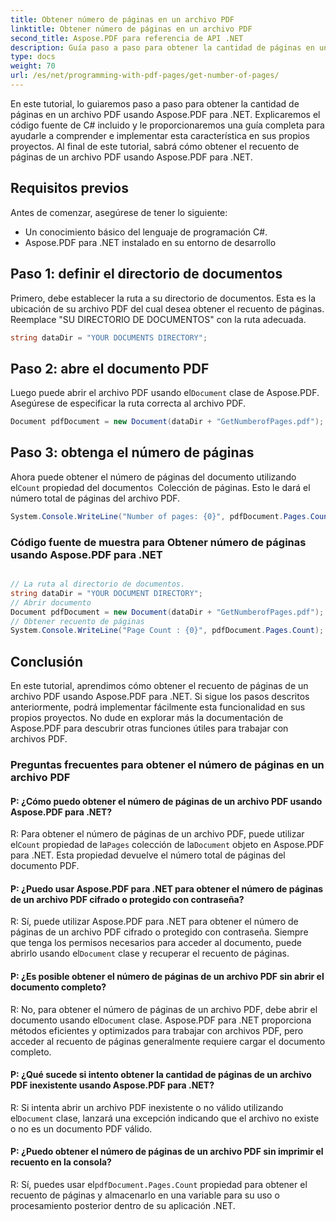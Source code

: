 ```yaml
---
title: Obtener número de páginas en un archivo PDF
linktitle: Obtener número de páginas en un archivo PDF
second_title: Aspose.PDF para referencia de API .NET
description: Guía paso a paso para obtener la cantidad de páginas en un archivo PDF usando Aspose.PDF para .NET. Sencillo de implementar, ideal para tus proyectos.
type: docs
weight: 70
url: /es/net/programming-with-pdf-pages/get-number-of-pages/
---
```

En este tutorial, lo guiaremos paso a paso para obtener la cantidad de páginas en un archivo PDF usando Aspose.PDF para .NET. Explicaremos el código fuente de C# incluido y le proporcionaremos una guía completa para ayudarle a comprender e implementar esta característica en sus propios proyectos. Al final de este tutorial, sabrá cómo obtener el recuento de páginas de un archivo PDF usando Aspose.PDF para .NET.

## Requisitos previos
Antes de comenzar, asegúrese de tener lo siguiente:

- Un conocimiento básico del lenguaje de programación C#.
- Aspose.PDF para .NET instalado en su entorno de desarrollo

## Paso 1: definir el directorio de documentos
Primero, debe establecer la ruta a su directorio de documentos. Esta es la ubicación de su archivo PDF del cual desea obtener el recuento de páginas. Reemplace "SU DIRECTORIO DE DOCUMENTOS" con la ruta adecuada.

```csharp
string dataDir = "YOUR DOCUMENTS DIRECTORY";
```

## Paso 2: abre el documento PDF
 Luego puede abrir el archivo PDF usando el`Document` clase de Aspose.PDF. Asegúrese de especificar la ruta correcta al archivo PDF.

```csharp
Document pdfDocument = new Document(dataDir + "GetNumberofPages.pdf");
```

## Paso 3: obtenga el número de páginas
 Ahora puede obtener el número de páginas del documento utilizando el`Count` propiedad del documento`s `Colección de páginas. Esto le dará el número total de páginas del archivo PDF.

```csharp
System.Console.WriteLine("Number of pages: {0}", pdfDocument.Pages.Count);
```

### Código fuente de muestra para Obtener número de páginas usando Aspose.PDF para .NET 

```csharp

// La ruta al directorio de documentos.
string dataDir = "YOUR DOCUMENT DIRECTORY";
// Abrir documento
Document pdfDocument = new Document(dataDir + "GetNumberofPages.pdf");
// Obtener recuento de páginas
System.Console.WriteLine("Page Count : {0}", pdfDocument.Pages.Count);

```

## Conclusión
En este tutorial, aprendimos cómo obtener el recuento de páginas de un archivo PDF usando Aspose.PDF para .NET. Si sigue los pasos descritos anteriormente, podrá implementar fácilmente esta funcionalidad en sus propios proyectos. No dude en explorar más la documentación de Aspose.PDF para descubrir otras funciones útiles para trabajar con archivos PDF.

### Preguntas frecuentes para obtener el número de páginas en un archivo PDF

#### P: ¿Cómo puedo obtener el número de páginas de un archivo PDF usando Aspose.PDF para .NET?

 R: Para obtener el número de páginas de un archivo PDF, puede utilizar el`Count` propiedad de la`Pages` colección de la`Document` objeto en Aspose.PDF para .NET. Esta propiedad devuelve el número total de páginas del documento PDF.

#### P: ¿Puedo usar Aspose.PDF para .NET para obtener el número de páginas de un archivo PDF cifrado o protegido con contraseña?

 R: Sí, puede utilizar Aspose.PDF para .NET para obtener el número de páginas de un archivo PDF cifrado o protegido con contraseña. Siempre que tenga los permisos necesarios para acceder al documento, puede abrirlo usando el`Document` clase y recuperar el recuento de páginas.

#### P: ¿Es posible obtener el número de páginas de un archivo PDF sin abrir el documento completo?

 R: No, para obtener el número de páginas de un archivo PDF, debe abrir el documento usando el`Document` clase. Aspose.PDF para .NET proporciona métodos eficientes y optimizados para trabajar con archivos PDF, pero acceder al recuento de páginas generalmente requiere cargar el documento completo.

#### P: ¿Qué sucede si intento obtener la cantidad de páginas de un archivo PDF inexistente usando Aspose.PDF para .NET?

 R: Si intenta abrir un archivo PDF inexistente o no válido utilizando el`Document` clase, lanzará una excepción indicando que el archivo no existe o no es un documento PDF válido.

#### P: ¿Puedo obtener el número de páginas de un archivo PDF sin imprimir el recuento en la consola?

 R: Sí, puedes usar el`pdfDocument.Pages.Count` propiedad para obtener el recuento de páginas y almacenarlo en una variable para su uso o procesamiento posterior dentro de su aplicación .NET.